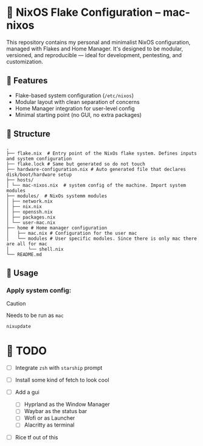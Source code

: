 # 🐧 NixOS Flake Configuration – mac-nixos

This repository contains my personal and minimalist NixOS configuration, managed with Flakes and Home Manager.
It's designed to be modular, versioned, and reproducible — ideal for development, pentesting, and customization.

## 🧩 Features

- Flake-based system configuration (`/etc/nixos`)
- Modular layout with clean separation of concerns
- Home Manager integration for user-level config
- Minimal starting point (no GUI, no extra packages)

## 📁 Structure

```shell
.
├── flake.nix  # Entry point of the NixOs flake system. Defines inputs and system configuration
├── flake.lock # Same but generated so do not touch
├── hardware-configuration.nix # Auto generated file that declares disk/boot/hardware setup
├── hosts/
│ └── mac-nixos.nix  # system config of the machine. Import system modules
├── modules/  # NixOs systemm modules
│ ├── network.nix
│ ├── nix.nix
│ ├── openssh.nix
│ ├── packages.nix
│ └── user-mac.nix
├── home # Home manager configuration
│   ├── mac.nix # Configuration for the user mac
│   └── modules # User specific modules. Since there is only mac there are all for mac
│       └── shell.nix
└── README.md
```

## 🚀 Usage

### Apply system config:

> [!CAUTION]
> Needs to be run as `mac`
```bash
nixupdate
```

# 🔧 TODO

- [ ] Integrate `zsh` with `starship` prompt
- [ ] Install some kind of fetch to look cool
- [ ] Add a gui
  - [ ] Hyprland as the Window Manager
  - [ ] Waybar as the status bar
  - [ ] Wofi or as Launcher
  - [ ] Alacritty as terminal
- [ ] Rice tf out of this

